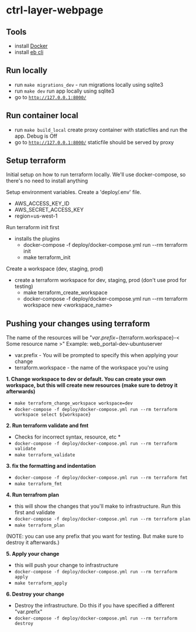 # ctrl-layer-webpage


## Tools
- install [Docker](https://www.docker.com/products/docker-desktop)
- install [eb cli](https://docs.aws.amazon.com/elasticbeanstalk/latest/dg/eb-cli3-install.html)


## Run locally

- run `make migrations_dev` - run migrations locally using sqlite3
- run `make dev` run app locally using sqlite3
- go to [`http://127.0.0.1:8000/`](http://127.0.0.1:8000/)

## Run container local

- run `make build_local` create proxy container with staticfiles and run the app. Debug is Off
- go to [`http://127.0.0.1:8000/`](http://127.0.0.1:8000/) staticfile should be served by proxy


## Setup terraform
Initial setup on how to run terraform locally. We'll use docker-compose, so there's no need to install anything


Setup environment variables. Create a 'deploy/.env' file.
- AWS_ACCESS_KEY_ID
- AWS_SECRET_ACCESS_KEY
- region=us-west-1


Run terraform init first
- installs the plugins
  - docker-compose -f deploy/docker-compose.yml run --rm terraform init 
  - make terraform_init

Create a workspace (dev, staging, prod)
- create a terraform workspace for dev, staging, prod (don't use prod for testing)
  - make terraform_create_workspace
  - docker-compose -f deploy/docker-compose.yml run --rm terraform workspace new <workspace_name>


## Pushing your changes using terraform

The name of the resources will be "${var.prefix}-${terraform.workspace}-< Some resource name >" Example: web_portal-dev-ubuntuserver

- var.prefix - You will be prompted to specify this when applying your change
- terraform.workspace - the name of the workspace you're using


**1. Change workspace to dev or default. You can create your own workspace, but this will create new resources (make sure to detroy it afterwards)**
  * ```make terraform_change_workspace workspace=dev ```
  * ```docker-compose -f deploy/docker-compose.yml run --rm terraform workspace select ${workspace} ```

**2. Run terraform validate and fmt**
  * Checks for incorrect syntax, resource, etc *
  * ```docker-compose -f deploy/docker-compose.yml run --rm terraform validate ```
  * ```make terraform_validate```

**3. fix the formatting and indentation**
  * ``` docker-compose -f deploy/docker-compose.yml run --rm terraform fmt ```
  * ``` make terraform_fmt ```

**4. Run terrafrom plan**
  * this will show the changes that you'll make to infrastructure. Run this first and validate
  * ``` docker-compose -f deploy/docker-compose.yml run --rm terraform plan ```
  * ``` make terraform_plan ```

(NOTE: you can use any prefix that you want for testing. But make sure to destroy it afterwards.)

**5. Apply your change**
  * this will push your change to infrastructure
  * ``` docker-compose -f deploy/docker-compose.yml run --rm terraform apply ```
  * ``` make terraform_apply ```

**6. Destroy your change**
  * Destroy the infrastructure. Do this if you have specified a different "var.prefix"
  * ``` docker-compose -f deploy/docker-compose.yml run --rm terraform destroy ```

